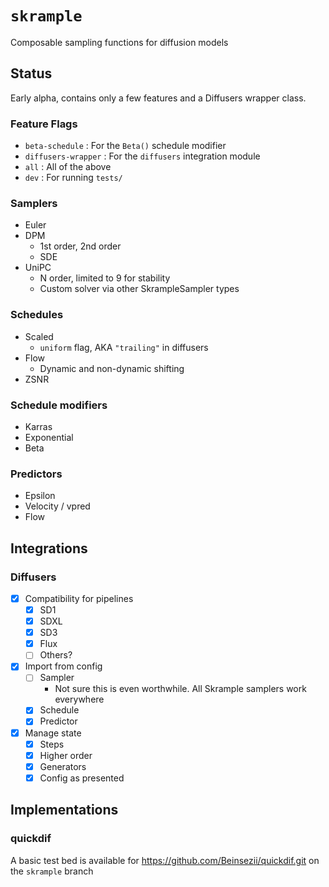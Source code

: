 # `skrample`
Composable sampling functions for diffusion models

## Status
Early alpha, contains only a few features and a Diffusers wrapper class.

### Feature Flags
 - `beta-schedule` : For the `Beta()` schedule modifier
 - `diffusers-wrapper` : For the `diffusers` integration module
 - `all` : All of the above
 - `dev` : For running `tests/`

### Samplers
- Euler
- DPM
  - 1st order, 2nd order
  - SDE
- UniPC
  - N order, limited to 9 for stability
  - Custom solver via other SkrampleSampler types

### Schedules
- Scaled
  - `uniform` flag, AKA `"trailing"` in diffusers
- Flow
  - Dynamic and non-dynamic shifting
- ZSNR

### Schedule modifiers
- Karras
- Exponential
- Beta

### Predictors
- Epsilon
- Velocity / vpred
- Flow

## Integrations
### Diffusers
- [X] Compatibility for pipelines
  - [X] SD1
  - [X] SDXL
  - [X] SD3
  - [X] Flux
  - [ ] Others?
- [X] Import from config
  - [ ] Sampler
    - Not sure this is even worthwhile. All Skrample samplers work everywhere
  - [X] Schedule
  - [X] Predictor
- [X] Manage state
  - [X] Steps
  - [X] Higher order
  - [X] Generators
  - [X] Config as presented

## Implementations
### quickdif
A basic test bed is available for https://github.com/Beinsezii/quickdif.git on the `skrample` branch
